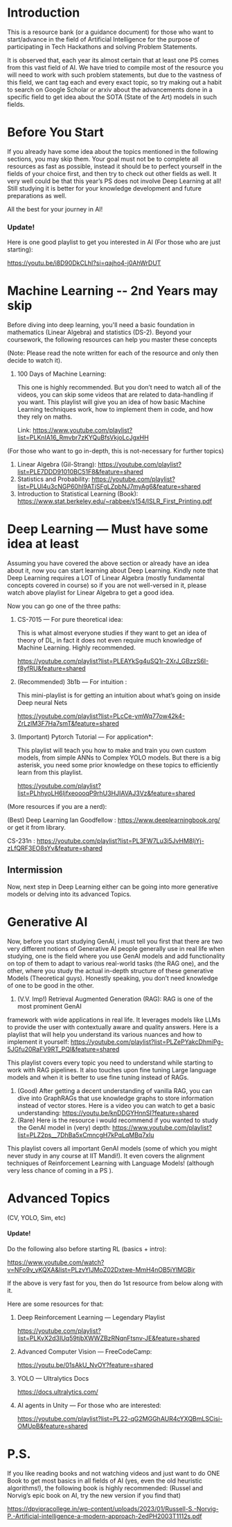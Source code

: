 # Introduction
This is a resource bank (or a guidance document) for those who want to start/advance in the field of Artificial Intelligence for the purpose of participating in Tech Hackathons and solving Problem Statements.

It is observed that, each year its almost certain that at least one PS comes from this vast field of AI. We have tried to compile most of the resource you will need to work with such problem statements, but due to the vastness of this field, we cant tag each and every exact topic, so try making out a habit to search on Google Scholar or arxiv about the advancements done in a specific field to get idea about the SOTA (State of the Art) models in such fields.

# Before You Start
If you already have some idea about the topics mentioned in the following sections, you may skip them. Your goal must not be to complete all resources as fast as possible, instead it should be to perfect yourself in the fields of your choice first, and then try to check out other fields as well. It very well could be that this year’s PS does not involve Deep Learning at all! Still studying it is better for your knowledge development and future preparations as well.

All the best for your journey in AI!
### Update!

Here is one good playlist to get you interested in AI (For those who are just starting):

https://youtu.be/i8D90DkCLhI?si=qajho4-j0AhWrDUT
# Machine Learning -- 2nd Years may skip
Before diving into deep learning, you'll need a basic foundation in mathematics (Linear Algebra) and statistics (DS-2). Beyond your coursework, the following resources can help you master these concepts 

(Note: Please read the note written for each of the resource and only then decide to watch it).

1. 100 Days of Machine Learning:
    
    This one is highly recommended. But you don’t need to watch all of the videos, you can skip some videos that are related to data-handling if you want. This playlist will give you an idea of how basic Machine Learning techniques work, how to implement them in code, and how they rely on maths.
    
    Link:  https://www.youtube.com/playlist?list=PLKnIA16_Rmvbr7zKYQuBfsVkjoLcJgxHH
    

(For those who want to go in-depth, this is not-necessary for further topics)

1. Linear Algebra (Gil-Strang): https://youtube.com/playlist?list=PLE7DDD91010BC51F8&feature=shared
2. Statistics and Probability: https://youtube.com/playlist?list=PLUl4u3cNGP60hI9ATjSFgLZpbNJ7myAg6&feature=shared
3. Introduction to Statistical Learning (Book): https://www.stat.berkeley.edu/~rabbee/s154/ISLR_First_Printing.pdf


# Deep Learning — Must have some idea at least
Assuming you have covered the above section or already have an idea about it, now you can start learning about Deep Learning. Kindly note that Deep Learning requires a LOT of Linear Algebra (mostly fundamental concepts covered in course) so if you are not well-versed in it, please watch above playlist for Linear Algebra to get a good idea. 

Now you can go one of the three paths:

1. CS-7015 — For pure theoretical idea:
    
    This is what almost everyone studies if they want to get an idea of theory of DL, in fact it does not even require much knowledge of Machine Learning. Highly recommended.
    
    https://youtube.com/playlist?list=PLEAYkSg4uSQ1r-2XrJ_GBzzS6I-f8yfRU&feature=shared
    
2. (Recommended) 3b1b — For intuition :
    
    This mini-playlist is for getting an intuition about what’s going on inside Deep neural Nets
    
    https://youtube.com/playlist?list=PLcCe-ymWq77ow42k4-ZrLzlM3F7Ha7smT&feature=shared
    
3. (Important) Pytorch Tutorial — For application*:
    
    This playlist will teach you how to make and train you own custom models, from simple ANNs to Complex YOLO models. But there is a big asterisk, you need some prior knowledge on these topics to efficiently learn from this playlist.
    
    https://youtube.com/playlist?list=PLhhyoLH6IjfxeoooqP9rhU3HJIAVAJ3Vz&feature=shared
    

(More resources if you are a nerd):

(Best) Deep Learning Ian Goodfellow : https://www.deeplearningbook.org/ or get it from library.

CS-231n : https://youtube.com/playlist?list=PL3FW7Lu3i5JvHM8ljYj-zLfQRF3EO8sYv&feature=shared

## Intermission
Now, next step in Deep Learning either can be going into more generative models or delving into its advanced Topics.

# Generative AI
Now, before you start studying GenAI, i must tell you first that there are two very different notions of Generative AI people generally use in real life when studying, one is the field where you use GenAI models and add functionality on top of them to adapt to various real-world tasks (the RAG one), and the other, where you study the actual in-depth structure of these generative Models (Theoretical guys). Honestly speaking, you don’t need knowledge of one to be good in the other.

1. (V.V. Imp!) Retrieval Augmented Generation (RAG): RAG is one of the most prominent GenAI 

framework with wide applications in real life. It leverages models like LLMs to provide the user with contextually aware and quality answers.  Here is a playlist that will help you understand its various nuances and how to implement it yourself: https://youtube.com/playlist?list=PLZePYakcDhmiPg-5JGfu20RaFV9RT_PQl&feature=shared

This playlist covers every topic you need to understand while starting to work with RAG pipelines. It also touches upon fine tuning Large language models and when it is better to use fine tuning instead of RAGs. 

1. (Good) After getting a decent understanding of vanilla RAG, you can dive into GraphRAGs that use knowledge graphs to store information instead of vector stores. Here is a video you can watch to get a basic understanding: https://youtu.be/knDDGYHnnSI?feature=shared
2. (Rare) Here is the resource i would recommend if you wanted to study the GenAI model in (very) depth: https://www.youtube.com/playlist?list=PLZ2ps__7DhBa5xCmncgH7kPqLqMBq7xlu

This playlist covers all important GenAI models (some of which you might never study in any course at IIT Mandi!). It even covers the alignment techniques of Reinforcement Learning with Language Models! (although very less chance of coming in a PS ).

# Advanced Topics
(CV, YOLO, Sim, etc)

#### Update!

Do the following also before starting RL (basics + intro):

https://www.youtube.com/watch?v=NFo9v_yKQXA&list=PLzvYlJMoZ02Dxtwe-MmH4nOB5jYlMGBjr

If the above is very fast for you, then do 1st resource from below along with it.

Here are some resources for that:

1. Deep Reinforcement Learning — Legendary Playlist
    
    https://youtube.com/playlist?list=PLKvX2d3IUq59tjbXWWZBzRNqnFtsnv-JE&feature=shared
    
2. Advanced Computer Vision — FreeCodeCamp:
    
    https://youtu.be/01sAkU_NvOY?feature=shared
    
3. YOLO — Ultralytics Docs
    
    https://docs.ultralytics.com/
    
4. AI agents in Unity — For those who are interested:
    
    https://youtube.com/playlist?list=PL22-qG2MGGhAUR4cYXQBmLSCisi-OMUpB&feature=shared

# P.S.

If you like reading books and not watching videos and  just want to do ONE Book to get most basics in all fields of AI (yes, even the old heuristic algorithms!), the following book is highly recommended: (Russel and Norvig’s epic book on AI, try the new version if you find that)

https://dpvipracollege.in/wp-content/uploads/2023/01/Russell-S.-Norvig-P.-Artificial-intelligence-a-modern-approach-2edPH2003T1112s.pdf

